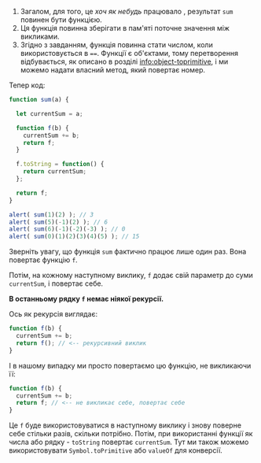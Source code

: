 
1. Загалом, для того, це *хоч як небудь* працювало , результат `sum` повинен бути функцією.
2. Ця функція повинна зберігати в пам'яті поточне значення між викликами.
3. Згідно з завданням, функція повинна стати числом, коли використовується в `==`. Функції є об'єктами, тому перетворення відбувається, як описано в розділі <info:object-toprimitive>, і ми можемо надати власний метод, який повертає номер.

Тепер код:

```js demo run
function sum(a) {

  let currentSum = a;

  function f(b) {
    currentSum += b;
    return f;
  }

  f.toString = function() {
    return currentSum;
  };

  return f;
}

alert( sum(1)(2) ); // 3
alert( sum(5)(-1)(2) ); // 6
alert( sum(6)(-1)(-2)(-3) ); // 0
alert( sum(0)(1)(2)(3)(4)(5) ); // 15
```

Зверніть увагу, що функція `sum` фактично працює лише один раз. Вона повертає функцію `f`.

Потім, на кожному наступному виклику, `f` додає свій параметр до суми `currentSum`, і повертає себе.

**В останньому рядку `f` немає ніякої рекурсії.**

Ось як рекурсія виглядає:

```js
function f(b) {
  currentSum += b;
  return f(); // <-- рекурсивний виклик
}
```

І в нашому випадку ми просто повертаємо цю функцію, не викликаючи її:

```js
function f(b) {
  currentSum += b;
  return f; // <-- не викликає себе, повертає себе
}
```

Це `f` буде використовуватися в наступному виклику і знову поверне себе стільки разів, скільки потрібно. Потім, при використанні функції як числа або рядку - `toString` повертає `currentSum`. Тут ми також можемо використовувати `Symbol.toPrimitive` або `valueOf` для конверсії.
